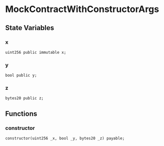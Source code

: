 # MockContractWithConstructorArgs

## State Variables
### x

```solidity
uint256 public immutable x;
```


### y

```solidity
bool public y;
```


### z

```solidity
bytes20 public z;
```


## Functions
### constructor


```solidity
constructor(uint256 _x, bool _y, bytes20 _z) payable;
```

